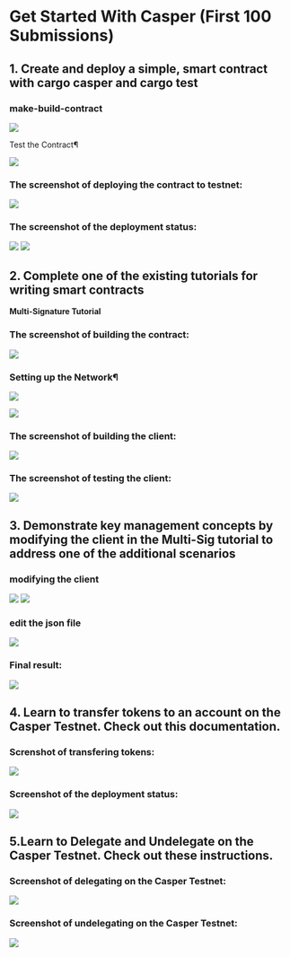 # Get Started With Casper (First 100 Submissions)


## 1. Create and deploy a simple, smart contract with cargo casper and cargo test


### make-build-contract


![](1.png)

Test the Contract¶

![](1-2.png)


### The screenshot of deploying the contract to testnet:


![](1-3.png)




### The screenshot of the deployment status:




![](1-4.png)
![](1-5.png)
## 2. Complete one of the existing tutorials for writing smart contracts

<b>Multi-Signature Tutorial</b>

### The screenshot of building the contract:



![](2-1.png)
### Setting up the Network¶


![](2-3.png)



![](2-4.png)
### The screenshot of building the client:


![](2-5.png)
### The screenshot of testing the client:


![](2-6.png)

## 3. Demonstrate key management concepts by modifying the client in the Multi-Sig tutorial to address one of the additional scenarios

### modifying the client
![](3.png)
![](3-0.png)
### edit the json file
![](3-1.png)
### Final result:

![](3-2.png)

## 4. Learn to transfer tokens to an account on the Casper Testnet. Check out this documentation.
### Screnshot of transfering tokens:


![](4-1.png)
### Screenshot of the deployment status:


![](4-2.png)

## 5.Learn to Delegate and Undelegate on the Casper Testnet. Check out these instructions.
### Screenshot of delegating on the Casper Testnet:


![](5-1.png)
### Screenshot of undelegating on the Casper Testnet:


![](5-2.png)

